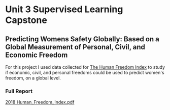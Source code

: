# Unit 3 Supervised Learning Capstone

## Predicting Womens Safety Globally: Based on a Global Measurement of Personal, Civil, and Economic Freedom

For this project I used data collected for [The Human Freedom Index](https://www.cato.org/human-freedom-index-new) to study if economic, civil, and personal freedoms could be used to predict women's freedom, on a global level.


### Full Report
[2018 Human_Freedom_Index.pdf](https://object.cato.org/sites/cato.org/files/human-freedom-index-files/human-freedom-index-2018-revised.pdf)

